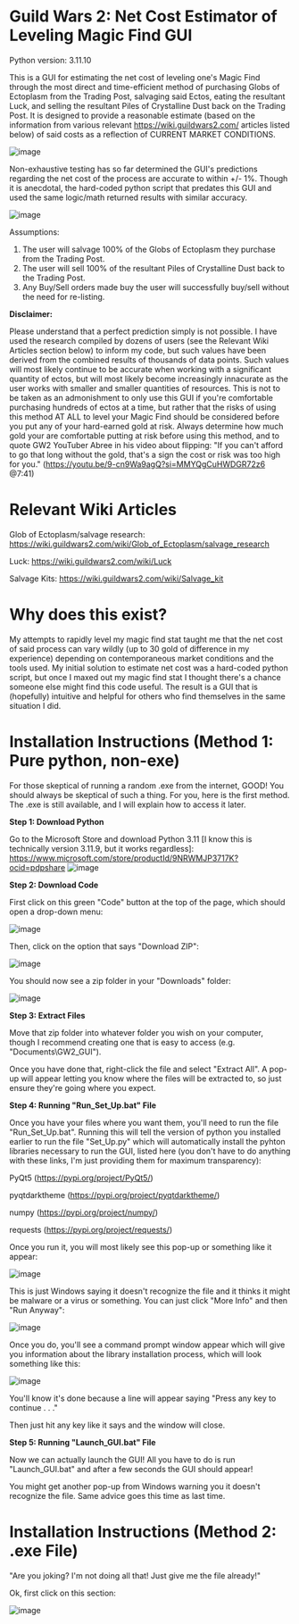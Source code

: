 # Guild Wars 2: Net Cost Estimator of Leveling Magic Find GUI
Python version: 3.11.10

This is a GUI for estimating the net cost of leveling one's Magic Find through the most direct and time-efficient method of purchasing Globs of Ectoplasm from the Trading Post, salvaging said Ectos, eating the resultant Luck, and selling the resultant Piles of Crystalline Dust back on the Trading Post. It is designed to provide a reasonable estimate (based on the information from various relevant https://wiki.guildwars2.com/ articles listed below) of said costs as a reflection of CURRENT MARKET CONDITIONS.

![image](https://github.com/user-attachments/assets/094da13b-e213-4bd2-a360-acce9646634b)

Non-exhaustive testing has so far determined the GUI's predictions regarding the net cost of the process are accurate to within +/- 1%. Though it is anecdotal, the hard-coded python script that predates this GUI and used the same logic/math returned results with similar accuracy.

![image](https://github.com/user-attachments/assets/21fc3b05-b724-4c27-b592-a4a878cf6869)

Assumptions:
  1) The user will salvage 100% of the Globs of Ectoplasm they purchase from the Trading Post.
  2) The user will sell 100% of the resultant Piles of Crystalline Dust back to the Trading Post.
  3) Any Buy/Sell orders made buy the user will successfully buy/sell without the need for re-listing.

**Disclaimer:**

Please understand that a perfect prediction simply is not possible. I have used the research compiled by dozens of users (see the Relevant Wiki Articles section below) to inform my code, but such values have been derived from the combined results of thousands of data points. Such values will most likely continue to be accurate when working with a significant quantity of ectos, but will most likely become increasingly innacurate as the user works with smaller and smaller quantities of resources. This is not to be taken as an admonishment to only use this GUI if you're comfortable purchasing hundreds of ectos at a time, but rather that the risks of using this method AT ALL to level your Magic Find should be considered before you put any of your hard-earned gold at risk. Always determine how much gold your are comfortable putting at risk before using this method, and to quote GW2 YouTuber Abree in his video about flipping: "If you can't afford to go that long without the gold, that's a sign the cost or risk was too high for you." (https://youtu.be/9-cn9Wa9agQ?si=MMYQgCuHWDGR72z6 @7:41)

# Relevant Wiki Articles
Glob of Ectoplasm/salvage research:
https://wiki.guildwars2.com/wiki/Glob_of_Ectoplasm/salvage_research

Luck:
https://wiki.guildwars2.com/wiki/Luck

Salvage Kits:
https://wiki.guildwars2.com/wiki/Salvage_kit

# Why does this exist?
My attempts to rapidly level my magic find stat taught me that the net cost of said process can vary wildly (up to 30 gold of difference in my experience) depending on contemporaneous market conditions and the tools used. My initial solution to estimate net cost was a hard-coded python script, but once I maxed out my magic find stat I thought there's a chance someone else might find this code useful. The result is a GUI that is (hopefully) intuitive and helpful for others who find themselves in the same situation I did.

# Installation Instructions (Method 1: Pure python, non-exe)
For those skeptical of running a random .exe from the internet, GOOD! You should always be skeptical of such a thing. For you, here is the first method. The .exe is still available, and I will explain how to access it later.

**Step 1: Download Python**

  Go to the Microsoft Store and download Python 3.11 [I know this is technically version 3.11.9, but it works regardless]: https://www.microsoft.com/store/productId/9NRWMJP3717K?ocid=pdpshare
  ![image](https://github.com/user-attachments/assets/97e585b1-7c25-40ab-888e-cd501f8d2194)

**Step 2: Download Code**

  First click on this green "Code" button at the top of the page, which should open a drop-down menu:
  
  ![image](https://github.com/user-attachments/assets/3e9c9da6-0aba-4922-8d89-daccda208225)

  Then, click on the option that says "Download ZIP":
  
  ![image](https://github.com/user-attachments/assets/886aadcc-d8fe-4760-8a39-0a164030862c)

  You should now see a zip folder in your "Downloads" folder:

  ![image](https://github.com/user-attachments/assets/0e698905-4491-403b-9ad6-9a4dbbfc832d)

**Step 3: Extract Files**

  Move that zip folder into whatever folder you wish on your computer, though I recommend creating one that is easy to access (e.g. "Documents\GW2_GUI").

  Once you have done that, right-click the file and select "Extract All". A pop-up will appear letting you know where the files will be extracted to, so just ensure they're going where you expect.

**Step 4: Running "Run_Set_Up.bat" File**

  Once you have your files where you want them, you'll need to run the file "Run_Set_Up.bat". Running this will tell the version of python you installed earlier to run the file "Set_Up.py" which will automatically install the pyhton libraries necessary to run the GUI, listed here (you don't have to do anything with these links, I'm just providing them for maximum transparency):

  PyQt5 (https://pypi.org/project/PyQt5/)
  
  pyqtdarktheme (https://pypi.org/project/pyqtdarktheme/)
  
  numpy (https://pypi.org/project/numpy/)
  
  requests (https://pypi.org/project/requests/)

  Once you run it, you will most likely see this pop-up or something like it appear:

  ![image](https://github.com/user-attachments/assets/c704437f-c20d-41a3-8217-c2994524387b)

  This is just Windows saying it doesn't recognize the file and it thinks it might be malware or a virus or something. You can just click "More Info" and then "Run Anyway":

  ![image](https://github.com/user-attachments/assets/d278e24d-735d-4148-8a74-3085a4c7fcb4)

  Once you do, you'll see a command prompt window appear which will give you information about the library installation process, which will look something like this:

  ![image](https://github.com/user-attachments/assets/be678844-6c83-4325-b5ba-a4a71d857628)

  You'll know it's done because a line will appear saying "Press any key to continue . . ."

  Then just hit any key like it says and the window will close.

**Step 5: Running "Launch_GUI.bat" File**

  Now we can actually launch the GUI! All you have to do is run "Launch_GUI.bat" and after a few seconds the GUI should appear!

  You might get another pop-up from Windows warning you it doesn't recognize the file. Same advice goes this time as last time.

# Installation Instructions (Method 2: .exe File)

"Are you joking? I'm not doing all that! Just give me the file already!"

Ok, first click on this section:

![image](https://github.com/user-attachments/assets/1a177672-37cf-40fb-a847-3affdf20d3ad)
